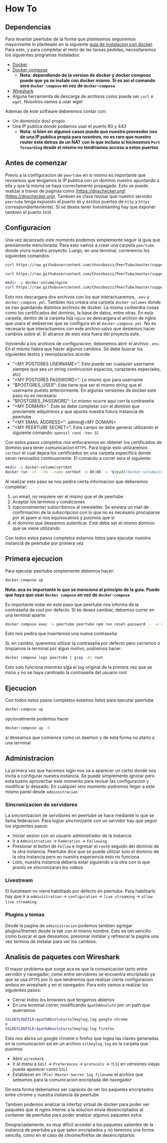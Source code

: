 # How To
## Dependencias
Para levantar peertube de la forma que planteamos seguiremos mayormente lo
planteado en la siguiente [guia de instalacion con docker](https://docs.joinpeertube.org/install/docker). 
Para esto, y para completar el resto de las tareas pedidas, necesitaremos los
siguientes programas instalados:
- [ Docker ](https://www.docker.com/)
- [ Docker compose ](https://docs.docker.com/compose/)
    - **Nota: dependiendo de la version de docker y docker compose puede que ya
    se instale con docker mismo. Si es asi el comando sera `docker compose` en
    vez de `docker-compose`**
- [ Wireshark ](https://www.wireshark.org/)
- Alguna herramienta de descarga de archivos como puede ser `curl` o `wget`. 
Nosotros vamos a usar wget
 
Ademas de este software deberemos contar con:
- Un dominio(o dos) propio
- Una IP publica donde podamos usar el puerto 80 y 443
    - **Nota: si bien en algunos casos puede que nuestro proveedor nos de una
    IP publica propia para nosotros, no es raro que nuestro router este detras
    de un NAT con lo que incluso si hiciesemos `Port forwarding` desde el mismo
    no tendriamos acceso a estos puertos**

## Antes de comenzar
Previo a la configuracion de `peertube` en si mismo es importante que revisemos
que tengamos la IP publica con un dominio nuestro apuntando a ella y que la 
misma se haya correctamente propagado. Esto se puede realizar a traves de 
paginas como [https://dnschecker.org](https://dnschecker.org). 
Tambien es clave revisar que nuestro servidor `peertube` tenga expuesto el 
puerto `80` y `443`(los puertos de `http` y `https` correspondientemente).
Si se desea tener livestreaming hay que exponer tambien el puerto `1935`

## Configuracion
Una vez alcanzado este momento podemos simplemente seguir la guia que 
previamente mencionada. Para esto vamos a crear una carpeta `peertube` donde
vivira nuestro proyecto. Luego, en una terminal, correremos los siguientes
comandos:
```bash
curl https://raw.githubusercontent.com/chocobozzz/PeerTube/master/support/docker/production/docker-compose.yml > docker-compose.yml

curl https://raw.githubusercontent.com/Chocobozzz/PeerTube/master/support/docker/production/.env > .env

mkdir -p docker-volume/nginx
curl https://raw.githubusercontent.com/Chocobozzz/PeerTube/master/support/nginx/peertube > docker-volume/nginx/peertube
```

Esto nos descargara dos archivos con los que interactuaremos, `.env` y 
`docker-compose.yml`. Tambien nos creara una carpeta `docker-volumes` donde 
se iran guardando distintos archivos de docker. La misma contendra cosas como 
los certificados del dominio, la base de datos, entre otras. En esta carpeta,
dentro de la carpeta hija `nginx` se descargara el archivo de nginx que usara
el webserver que se configura en el `docker-compose.yml`. No es necesario que
interactuemos con este archivo salvo que desiemos hacer cambios sobre el. El
alcance de esto esta fuera del proyecto este.

Volviendo a los archivos de configuracion, deberemos abrir el archivo `.env`. 
En el mismo habra que hacer algunos cambios. Se debe buscar los siguientes
textos y reemplazarlos acorde:
- "\<MY POSTGRES USERNAME\>": Esto puede ser cualquier username siempre que sea
un string continuo(sin espacios, caracteres especiales, etc)
- "\<MY POSTGRES PASSWORD\>": Lo mismo que para username
- "$POSTGRES_USER": Este tiene que ser el mismo string que el username puesto
anteriormente. En algunas versiones de docker este paso no es necesario
- "$POSTGRES_PASSWORD": Lo mismo ocurre aqui con la contraseña
- "\<MY DOMAIN\>": Este se debe completar con el dominio que previamete adquirimos
y que apunta nuestra futura instancia de peertube
- "\<MY EMAIL ADDRESS\>": admin@\<MY DOMAIN\>
- "\<MY PEERTUBE SECRET\>": Este campo se debe generar utilizando el siguiente
comando: `openssl rand -hex 32`

Con estos pasos completos nos enfocaremos en obtener los certificados de 
dominio para tener comunicacion `HTTPS`. Para lograr esto utilizaremos `certbot`
el cual dejara los certificados en una carpeta especifica donde seran renovados
continuamente. El comando a correr sera el siguiente:
```bash
mkdir -p docker-volume/certbot
docker run -it --rm --name certbot -p 80:80 -v "$(pwd)/docker-volume/certbot/conf:/etc/letsencrypt" certbot/certbot certonly --standalone
```

Al realizar este paso se nos pedira cierta informacion que deberemos completar:
1. un email, no requiere ser el mismo que el de peertube
2. Aceptar los terminos y condiciones
3. (opcionalmente) subscribirnos al newsletter. Se enviara un mail de 
confirmacion de la subscripcion con lo que no es necesario procuparse por el 
spam si nos equivocamos y pusimos que si 
4. el dominio que deseamos autenticar. Este debe ser el mismo dominio que se 
viene utilizando

Con todos estos pasos completos estamos listos para ejecutar nuestra instancia
de peertube por primera vez

## Primera ejecucion
Para ejecutar peertube simplemente debemos hacer:
```bash
docker-compose up
```
**Nota: aca es importante lo que se menciono al principio de la guia. Puede que
haya que usar `docker compose` en vez de `docker-compose`**

Es importante notar en este paso que peertube nos informa de la contraseña de 
root por defecto. Si se desea cambiar, debemos correr en una terminal aparte:
```bash
docker compose exec -u peertube peertube npm run reset-password -- -u root
```
Esto nos pedira que insertemos una nueva contraseña

Si, en cambio, queremos utilizar la contraseña por defecto pero cerramos o 
limpiamos la terminal por algun motivo, podremos hacer:
```bash
docker compose logs peertube | grep -A1 root
```
Esto solo funciona mientras siga el log original de la primera vez que se inicio
y no se haya cambiado la contraseña del usuario root


## Ejecucion
Con todos estos pasos completos estamos listos para ejecutar peertube
```bash
docker-compose up
```
opcionalmente podemos hacer
```bash
docker-compose up -d
```
si deseamos que comience como un daemon y de esta forma no atarlo a una terminal

## Administracion
La primera vez que hacemos login nos va a aparecer un cartel donde nos invita
a configurar nuestra instancia. Se puede simplemente ignorar pero esta bueno
aprovechar este momento para revisar las configuracion y modificar lo deseado.
En cualquier otro momento podremos llegar a este mismo panel desde 
`administracion`

### Sincronizacion de servidores
La sincronizacion de servidores en peertube se hace mediante lo que se llama 
federacion. Para lograr sincronizarte con un servidor hay que seguir los
siguientes pasos:
- Iniciar sesion con un usuario administrador de la instancia
- Ir a `Administration` -> `Federation` -> `Following`
- Presionar el boton de `Follow` e ingresar el `root@` seguido del dominio de
la otra instancia. Peertube dice que se puede utilizar solo el dominio de la
otra instancia pero en nuestra experiencia esto no funciona
- Listo, nuestra instancia deberia estar siguiendo a la otra con lo que pronto
se sincronizaran los videos

### Livestream
El livestream no viene habilitado por defecto en peertube. Para habilitarlo hay
que ir a `administration` -> `configuration` -> `live streaming` -> 
`allow live streaming`.

### Plugins y temas
Desde la pagina de `administracion` podemos tambien agregar plugins/themes 
desde la tab con el mismo nombre. Esto es tan sencillo como buscar el que 
deseamos, presionar instalar y refrescar la pagina una vez termina de instalar
para ver los cambios.

## Analisis de paquetes con Wireshark
El mayor problema que surge aca es que la comunicacion tanto entre servidor y
navegador, como entre servidores se encuentra encriptado ya que se usa `HTTPS`
por lo que tendremos que realizar cierta configuracion ambos en wireshark y en
el navegador. Para esto vamos a realizar los siguientes pasos:
- Cerrar todos los browsers que tengamos abiertos
- En una terminal correr, modificando `$pathAbsoluto` por un path que querramos:
```bash
SSLKEYLOGFILE=$pathAbsoluto/sslkeylog.log google-chrome
o
SSLKEYLOGFILE=$pathAbsoluto/sslkeylog.log firefox
```
  Esto nos abrira un google chrome o firefox que logea las claves generadas en la 
  comunicacion ssl en un archivo `sslkeylog.log` en la carpeta que pusimos
- Abrir `wireshark`
- Ir al menu a `Edit` -> `Preferences` -> `protocols` -> `TLS`(
en versiones viejas puede aparecer como `SSL`)
- Establecer en `(Pre)-Master-Secret log filename` el archivo que seteamos
para la comunicacion encriptada del navegador

De esta forma deberiamos ser capaces de ver los paquetes encriptados entre
chrome y nuestra instancia de peertube

Tambien podemos analizar la interfaz virtual de docker para poder ver paquetes
que el nginx interno a la solucion envia desencriptados al container de 
peertube para poder analizar algunos paquetes extra

Desgraciadamente, es muy dificil acceder a los paquetes salientes de la 
instancia de peertube ya que salen encriptados y no tenemos una forma sencilla,
como en el caso de chrome/firefox de desencriptarlos
